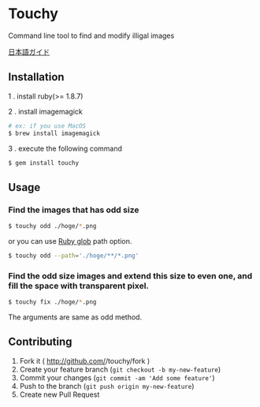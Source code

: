 # Touchy

Command line tool to find and modify illigal images

[日本語ガイド](./README_JP.md)

## Installation

1 . install ruby(>= 1.8.7)

2 . install imagemagick

```bash
# ex: if you use MacOS
$ brew install imagemagick
```

3 . execute the following command

```bash
$ gem install touchy
```

## Usage

### Find the images that has odd size

```bash
$ touchy odd ./hoge/*.png
```

or you can use [Ruby glob](http://docs.ruby-lang.org/ja/1.9.3/method/Dir/s/glob.html) path option.

```bash
$ touchy odd --path='./hoge/**/*.png'
```

### Find the odd size images and extend this size to even one, and fill the space with transparent pixel.

```bash
$ touchy fix ./hoge/*.png
```

The arguments are same as odd method.

## Contributing

1. Fork it ( http://github.com/<my-github-username>/touchy/fork )
2. Create your feature branch (`git checkout -b my-new-feature`)
3. Commit your changes (`git commit -am 'Add some feature'`)
4. Push to the branch (`git push origin my-new-feature`)
5. Create new Pull Request
